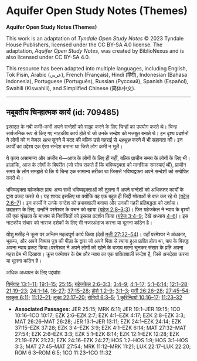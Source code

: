 # Aquifer Open Study Notes (Themes)

**Aquifer Open Study Notes (Themes)**

This work is an adaptation of *Tyndale Open Study Notes* © 2023 Tyndale House Publishers, licensed under the CC BY\-SA 4\.0 license. The adaptation, *Aquifer Open Study Notes*, was created by BiblioNexus and is also licensed under CC BY\-SA 4\.0\.

This resource has been adapted into multiple languages, including English, Tok Pisin, Arabic (عربي), French (Français), Hindi (हिंदी), Indonesian (Bahasa Indonesia), Portuguese (Português), Russian (Русский), Spanish (Español), Swahili (Kiswahili), and Simplified Chinese (简体中文).



--------------------------------

## नबूबतीय चिन्हात्मक कार्य (id: 709485)

इस्राएल के नबी कभी\-कभी अपने सन्देशों को साझा करने के लिए चिन्हों का उपयोग करते थे। चिन्ह सार्वजनिक रूप से किए गए नाटकीय कार्य होते थे जो उनके सन्देश को मजबूत बनाते थे। इन दृश्य प्रदर्शनों ने लोगों को न केवल *सत्य* सुनने में मदद की बल्कि उसे गहराई से *महसूस* करने में भी सहायता की। इन कार्यों का उद्देश्य एक ऐसा सन्देश बनाना था जिसे लोग कभी न भूलें।

ये कृत्य असामान्य और अजीब थे—आज के लोगों के लिए ही नहीं, बल्कि प्राचीन समय के लोगों के लिए भी। हालांकि, आज के लोगों के विपरीत (जो सोच सकते हैं कि भविष्यद्वक्ता को मानसिक समस्याएं थीं), प्राचीन समय के लोग समझते थे कि ये चिन्ह एक सामान्य तरीका था जिससे भविष्यद्वक्ता अपने सन्देशों को सम्प्रेषित करते थे।

भविष्यद्वक्ता यहेजकेल प्रायः अन्य सभी भविष्यद्वक्ताओं की तुलना में अपने सन्देशों को अधिकतर कार्यों के द्वारा प्रकट करते थे। यह शायद इसलिए था क्योंकि वह एक बहुत ही जिद्दी श्रोताओं से बात कर रहे थे ([यहेज 2:6–7](https://ref.ly/Ezek2:6-Ezek2:7))। इन कार्यों ने उनके सन्देश को प्रभावशाली बनाया और उनकी गहरी प्रतिबद्धता को दर्शाया। उदाहरण के लिए, उन्होंने परमेश्वर के वचन को खाया ([यहेज 2:8–3:3](https://ref.ly/Ezek2:8-Ezek3:3))। फिर यहेजकेल ने न्याय के दृश्यों की एक श्रृंखला के माध्यम से निर्वासितों को इसका प्रदर्शन किया ([यहेज 3:4–9](https://ref.ly/Ezek3:4-Ezek3:9); देखें अध्याय [4–6](https://ref.ly/Ezek4:1-Ezek6:14))। इस नाटकीय संचार को नाराज दर्शकों के लिए भी नजरअंदाज करना या भूलना कठिन है।

यीशु मसीह ने क्रूस पर अन्तिम महत्वपूर्ण कार्य किया (देखें [मत्ती 27:32–54](https://ref.ly/Matt27:32-Matt27:54))। वहाँ परमेश्वर ने अंधकार, भूकम्प, और अपने निष्पाप पुत्र की पीड़ा के द्वारा जो अपने पिता से त्यागा हुआ प्रतीत होता था, पाप के विरुद्ध अपना न्याय प्रकट किया।परमेश्‍वर ने अपने लोगों को खोने के बजाय मरना चुनकर संसार के प्रति अपना गहरा प्रेम भी दिखाया। क्रूस परमेश्वर के प्रेम और न्याय का एक शक्तिशाली सन्देश है, जिसे अनदेखा करना या भूलना कठिन है।

अधिक अध्ययन के लिए पद्द्यांश

[यिर्मयाह 13:1–11](https://ref.ly/Jer13:1-Jer13:11); [19:1–15](https://ref.ly/Jer19:1-Jer19:15); [25:15](https://ref.ly/Jer25:15); [यहेजकेल 2:6–3:3](https://ref.ly/Ezek2:6-Ezek3:3); [3:4–9](https://ref.ly/Ezek3:4-Ezek3:9); [4:1–17](https://ref.ly/Ezek4:1-Ezek4:17); [5:1–6:14](https://ref.ly/Ezek5:1-Ezek6:14); [12:1–28](https://ref.ly/Ezek12:1-Ezek12:28); [21:19–23](https://ref.ly/Ezek21:19-Ezek21:23); [24:1–14](https://ref.ly/Ezek24:1-Ezek24:14), [16–27](https://ref.ly/Ezek24:16-Ezek24:27); [37:15–28](https://ref.ly/Ezek37:15-Ezek37:28); [होशे 1:2–9](https://ref.ly/Hos1:2-Hos1:9); [3:1–3](https://ref.ly/Hos3:1-Hos3:3); [मत्ती 26:26–28](https://ref.ly/Matt26:26-Matt26:28); [27:45–54](https://ref.ly/Matt27:45-Matt27:54); [मरकुस 6:11](https://ref.ly/Mark6:11); [11:12–21](https://ref.ly/Mark11:12-Mark11:21); [लूका 22:17–20](https://ref.ly/Luke22:17-Luke22:20); [रोमियों 6:3–5](https://ref.ly/Rom6:3-Rom6:5); [1 कुरिन्थियों 10:16–17](https://ref.ly/1Cor10:16-1Cor10:17); [11:23–32](https://ref.ly/1Cor11:23-1Cor11:32)

* **Associated Passages:** JER 25:15; MRK 6:11; JER 19:1–JER 19:15; 1CO 10:16–1CO 10:17; EZK 2:6–EZK 2:7; EZK 4:1–EZK 4:17; EZK 2:8–EZK 3:3; MAT 26:26–MAT 26:28; JER 13:1–JER 13:11; EZK 24:1–EZK 24:14; EZK 37:15–EZK 37:28; EZK 3:4–EZK 3:9; EZK 4:1–EZK 6:14; MAT 27:32–MAT 27:54; EZK 2:6–EZK 3:3; EZK 5:1–EZK 6:14; EZK 12:1–EZK 12:28; EZK 21:19–EZK 21:23; EZK 24:16–EZK 24:27; HOS 1:2–HOS 1:9; HOS 3:1–HOS 3:3; MAT 27:45–MAT 27:54; MRK 11:12–MRK 11:21; LUK 22:17–LUK 22:20; ROM 6:3–ROM 6:5; 1CO 11:23–1CO 11:32

